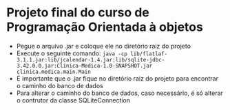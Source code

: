 # Projeto final do curso de Programação Orientada à objetos 
- Pegue o arquivo .jar e coloque ele no diretório raiz do projeto
- Execute o seguinte comando: `java -cp lib/flatlaf-3.1.1.jar:lib/jcalendar-1.4.jar:lib/sqlite-jdbc-3.42.0.0.jar:Clinica-Medica-1.0-SNAPSHOT.jar clinica.medica.main.Main`
- É importante que o .jar fique no diretório raiz do projeto para encontrar o caminho do banco de dados
- Para alterar o caminho do banco de dados, caso necessário, é só alterar o contrutor da classe SQLiteConnection
